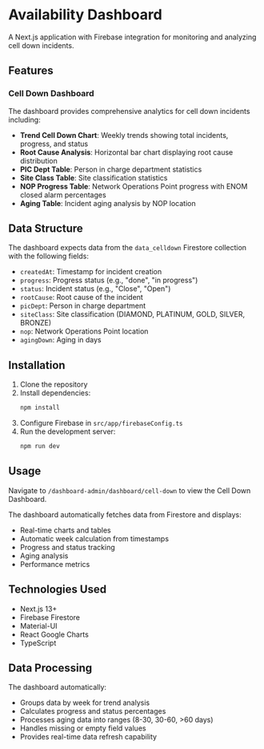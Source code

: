 # Availability Dashboard

A Next.js application with Firebase integration for monitoring and analyzing cell down incidents.

## Features

### Cell Down Dashboard
The dashboard provides comprehensive analytics for cell down incidents including:

- **Trend Cell Down Chart**: Weekly trends showing total incidents, progress, and status
- **Root Cause Analysis**: Horizontal bar chart displaying root cause distribution
- **PIC Dept Table**: Person in charge department statistics
- **Site Class Table**: Site classification statistics
- **NOP Progress Table**: Network Operations Point progress with ENOM closed alarm percentages
- **Aging Table**: Incident aging analysis by NOP location

## Data Structure

The dashboard expects data from the `data_celldown` Firestore collection with the following fields:

- `createdAt`: Timestamp for incident creation
- `progress`: Progress status (e.g., "done", "in progress")
- `status`: Incident status (e.g., "Close", "Open")
- `rootCause`: Root cause of the incident
- `picDept`: Person in charge department
- `siteClass`: Site classification (DIAMOND, PLATINUM, GOLD, SILVER, BRONZE)
- `nop`: Network Operations Point location
- `agingDown`: Aging in days

## Installation

1. Clone the repository
2. Install dependencies:
   ```bash
   npm install
   ```
3. Configure Firebase in `src/app/firebaseConfig.ts`
4. Run the development server:
   ```bash
   npm run dev
   ```

## Usage

Navigate to `/dashboard-admin/dashboard/cell-down` to view the Cell Down Dashboard.

The dashboard automatically fetches data from Firestore and displays:
- Real-time charts and tables
- Automatic week calculation from timestamps
- Progress and status tracking
- Aging analysis
- Performance metrics

## Technologies Used

- Next.js 13+
- Firebase Firestore
- Material-UI
- React Google Charts
- TypeScript

## Data Processing

The dashboard automatically:
- Groups data by week for trend analysis
- Calculates progress and status percentages
- Processes aging data into ranges (8-30, 30-60, >60 days)
- Handles missing or empty field values
- Provides real-time data refresh capability
